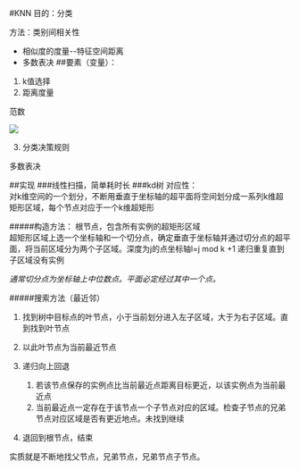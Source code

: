 #KNN
目的：分类

方法：类别间相关性

* 相似度的度量--特征空间距离
* 多数表决
##要素（变量）：

1. k值选择
2. 距离度量

范数

![](3.1.png) 
 
3. 分类决策规则

多数表决

##实现
###线性扫描，简单耗时长
###kd树
对应性：   
对k维空间的一个划分，不断用垂直于坐标轴的超平面将空间划分成一系列k维超矩形区域，每个节点对应于一个k维超矩形

#####构造方法：
根节点，包含所有实例的超矩形区域   
超矩形区域上选一个坐标轴和一个切分点，确定垂直于坐标轴并通过切分点的超平面，将当前区域分为两个子区域。深度为j的点坐标轴l=j mod k +1
递归重复直到子区域没有实例

*通常切分点为坐标轴上中位数点。平面必定经过其中一个点。*

#####搜索方法（最近邻）
1. 找到树中目标点的叶节点，小于当前划分进入左子区域，大于为右子区域。直到找到叶节点   
2. 以此叶节点为当前最近节点
3. 递归向上回退
	1. 若该节点保存的实例点比当前最近点距离目标更近，以该实例点为当前最近点
	2. 当前最近点一定存在于该节点一个子节点对应的区域。检查子节点的兄弟节点对应区域是否有更近地点。未找到继续

4. 退回到根节点，结束

实质就是不断地找父节点，兄弟节点，兄弟节点子节点。
